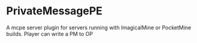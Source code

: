 # PrivateMessagePE
A mcpe server plugin for servers running with ImagicalMine or PocketMine builds. Player can write a PM to OP
